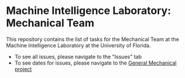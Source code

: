 # Machine Intelligence Laboratory: Mechanical Team

This repository contains the list of tasks for the Mechanical Team at the Machine
Intelligence Laboratory at the University of Florida.

* To see all issues, please navigate to the "Issues" tab
* To see dates for issues, please navigate to the [General Mechanical project](https://github.com/orgs/uf-mil-mechanical/projects/13)
